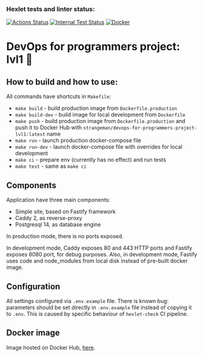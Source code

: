 ### Hexlet tests and linter status:
[![Actions Status](https://github.com/strangeman/devops-for-programmers-project-lvl1/workflows/hexlet-check/badge.svg)](https://github.com/strangeman/devops-for-programmers-project-lvl1/actions)
[![Internal Test Status](https://github.com/strangeman/devops-for-programmers-project-lvl1/workflows/push/badge.svg)](https://github.com/strangeman/devops-for-programmers-project-lvl1/actions)
[![Docker](https://img.shields.io/docker/pulls/strangeman/devops-for-programmers-project-lvl1.svg?label=Docker%20Image&style=flat)](https://hub.docker.com/repository/docker/strangeman/devops-for-programmers-project-lvl1)

# DevOps for programmers project: lvl1 🎲 

## How to build and how to use:

All commands have shortcuts in `Makefile`:

* `make build` - build production image from `Dockerfile.production`
* `make build-dev` - build image for local development from `Dockerfile`
* `make push` - build production image from `Dockerfile.production` and push it to Docker Hub with `strangeman/devops-for-programmers-project-lvl1:latest` name
* `make run` - launch production docker-compose file
* `make run-dev` - launch  docker-compose file with overrides for local development
* `make ci` - prepare env (currently has no effect) and run tests
* `make test` - same as `make ci`

## Components

Application have three main components:

* Simple site, based on Fastify framework
* Caddy 2, as reverse-proxy
* Postgresql 14, as database engine

In production mode, there is no ports exposed.

In development mode, Caddy exposes 80 and 443 HTTP ports and Fastify exposes 8080 port, for debug purposes. Also, in development mode, Fastify uses code and node_modules from local disk instead of pre-built docker image.

## Configuration

All settings configured via `.env.example` file. There is known bug: parameters should be set directly in `.env.example` file instead of copying it to `.env`. This is caused by specific behaviour of `hexlet-check` CI pipeline.

## Docker image

Image hosted on Docker Hub, [here](https://hub.docker.com/repository/docker/strangeman/devops-for-programmers-project-lvl1).